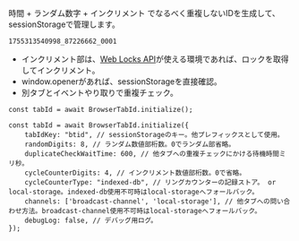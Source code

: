 時間 + ランダム数字 + インクリメント でなるべく重複しないIDを生成して、sessionStorageで管理します。  

```
1755313540998_87226662_0001
```


* インクリメント部は、[Web Locks API](https://developer.mozilla.org/ja/docs/Web/API/Web_Locks_API)が使える環境であれば、ロックを取得してインクリメント。
* window.openerがあれば、sessionStorageを直接確認。
* 別タブとイベントやり取りで重複チェック。





```JS
const tabId = await BrowserTabId.initialize();
```

```JS
const tabId = await BrowserTabId.initialize({
    tabIdKey: "btid", // sessionStorageのキー。他プレフィックスとして使用。
    randomDigits: 8, // ランダム数値部桁数。0でランダム部省略。
    duplicateCheckWaitTime: 600, // 他タブへの重複チェックにかける待機時間ミリ秒。
    cycleCounterDigits: 4, // インクリメント数値部桁数。0で省略。
    cycleCounterType: "indexed-db", // リングカウンターの記録ストア。 or local-storage。indexed-db使用不可時はlocal-storageへフォールバック。
    channels: ['broadcast-channel', 'local-storage'], // 他タブへの問い合わせ方法。broadcast-channel使用不可時はlocal-storageへフォールバック。
    debugLog: false, // デバッグ用ログ。
});
```
